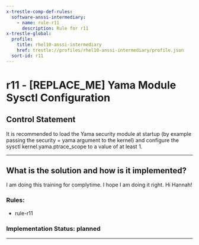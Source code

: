 ```yaml
---
x-trestle-comp-def-rules:
  software-anssi-intermediary:
    - name: rule-r11
      description: Rule for r11
x-trestle-global:
  profile:
    title: rhel10-anssi-intermediary
    href: trestle://profiles/rhel10-anssi-intermediary/profile.json
  sort-id: r11
---
```


# r11 - \[REPLACE_ME\] Yama Module Sysctl Configuration

## Control Statement

It is recommended to load the Yama security module at startup (by example passing the security = yama argument to the kernel) and configure the sysctl kernel.yama.ptrace_scope to a value of at least 1.

______________________________________________________________________

## What is the solution and how is it implemented?

<!-- For implementation status enter one of: implemented, partial, planned, alternative, not-applicable -->

<!-- Note that the list of rules under ### Rules: is read-only and changes will not be captured after assembly to JSON -->

<!-- Add control implementation description here for control: r11 -->

I am doing this training for complytime.  I hope I am doing it right.  Hi Hannah!

### Rules:

  - rule-r11

### Implementation Status: planned

______________________________________________________________________
